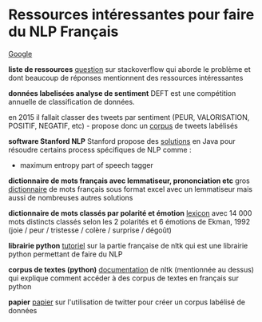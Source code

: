 # Ressources intéressantes pour faire du NLP Français

[Google](http://google.com/) 

**liste de ressources**
[question](http://french.stackexchange.com/questions/13542/natural-language-processing-sentiment-classification-api-for-french-text) sur stackoverflow qui aborde le problème et dont beaucoup de réponses mentionnent des ressources intéressantes

**données labelisées analyse de sentiment**
DEFT est une compétition annuelle de classification de données. 

en 2015 il fallait classer des tweets par sentiment (PEUR, VALORISATION, POSITIF, NEGATIF, etc) - propose donc un [corpus](https://deft.limsi.fr/2015/index.php) de tweets labélisés 

**software Stanford NLP**
Stanford propose des [solutions](https://nlp.stanford.edu/software/) en Java pour résoudre certains process spécifiques de NLP comme :
* maximum entropy part of speech tagger

**dictionnaire de mots français avec lemmatiseur, prononciation etc**
gros [dictionnaire](http://lexique.org/utilisations.php) de mots français sous format excel avec un lemmatiseur mais aussi de nombreuses autres solutions

**dictionnaire de mots classés par polarité et émotion**
[lexicon](http://advanse.lirmm.fr/feel.php) avec 14 000 mots distincts classés selon les 2 polarités et 6 émotions de Ekman, 1992 (joie / peur / tristesse / colère / surprise / dégoût)

**librairie python**
[tutoriel](http://blog.fouadhamdi.com/introduction-a-nltk/) sur la partie française de nltk qui est une librairie python permettant de faire du NLP 

**corpus de textes (python)**
[documentation](http://www.nltk.org/book/ch02.html) de nltk (mentionnée au dessus) qui explique comment accéder à des corpus de textes en français sur python

**papier**
[papier](http://lrec-conf.org/proceedings/lrec2010/pdf/385_Paper.pdf) sur l'utilisation de twitter pour créer un corpus labélisé de données

